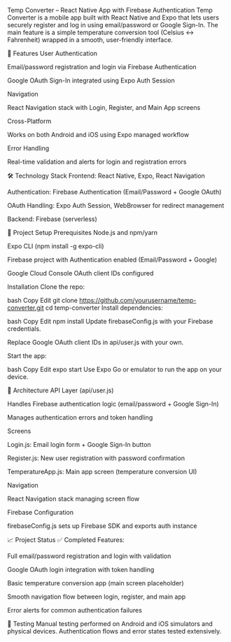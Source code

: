 Temp Converter – React Native App with Firebase Authentication
Temp Converter is a mobile app built with React Native and Expo that lets users securely register and log in using email/password or Google Sign-In. The main feature is a simple temperature conversion tool (Celsius ↔ Fahrenheit) wrapped in a smooth, user-friendly interface.

🚀 Features
User Authentication

Email/password registration and login via Firebase Authentication

Google OAuth Sign-In integrated using Expo Auth Session

Navigation

React Navigation stack with Login, Register, and Main App screens

Cross-Platform

Works on both Android and iOS using Expo managed workflow

Error Handling

Real-time validation and alerts for login and registration errors

🛠 Technology Stack
Frontend: React Native, Expo, React Navigation

Authentication: Firebase Authentication (Email/Password + Google OAuth)

OAuth Handling: Expo Auth Session, WebBrowser for redirect management

Backend: Firebase (serverless)

📁 Project Setup
Prerequisites
Node.js and npm/yarn

Expo CLI (npm install -g expo-cli)

Firebase project with Authentication enabled (Email/Password + Google)

Google Cloud Console OAuth client IDs configured

Installation
Clone the repo:

bash
Copy
Edit
git clone https://github.com/yourusername/temp-converter.git
cd temp-converter
Install dependencies:

bash
Copy
Edit
npm install
Update firebaseConfig.js with your Firebase credentials.

Replace Google OAuth client IDs in api/user.js with your own.

Start the app:

bash
Copy
Edit
expo start
Use Expo Go or emulator to run the app on your device.

📐 Architecture
API Layer (api/user.js)

Handles Firebase authentication logic (email/password + Google Sign-In)

Manages authentication errors and token handling

Screens

Login.js: Email login form + Google Sign-In button

Register.js: New user registration with password confirmation

TemperatureApp.js: Main app screen (temperature conversion UI)

Navigation

React Navigation stack managing screen flow

Firebase Configuration

firebaseConfig.js sets up Firebase SDK and exports auth instance

📈 Project Status
✅ Completed Features:

Full email/password registration and login with validation

Google OAuth login integration with token handling

Basic temperature conversion app (main screen placeholder)

Smooth navigation flow between login, register, and main app

Error alerts for common authentication failures

🧪 Testing
Manual testing performed on Android and iOS simulators and physical devices. Authentication flows and error states tested extensively.

